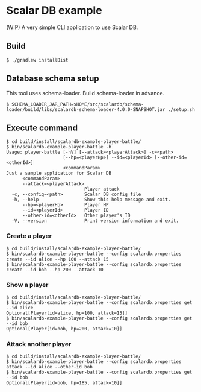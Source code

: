 # Scalar DB example

(WIP) A very simple CLI application to use Scalar DB.

## Build

```
$ ./gradlew installDist
```

## Database schema setup

This tool uses schema-loader. Build schema-loader in advance.

```
$ SCHEMA_LOADER_JAR_PATH=$HOME/src/scalardb/schema-loader/build/libs/scalardb-schema-loader-4.0.0-SNAPSHOT.jar ./setup.sh 
```

## Execute command

```
$ cd build/install/scalardb-example-player-battle/
$ bin/scalardb-example-player-battle -h
Usage: player-battle [-hV] [--attack=<playerAttack>] -c=<path>
                     [--hp=<playerHp>] --id=<playerId> [--other-id=<otherId>]
                     <commandParam>
Just a sample application for Scalar DB
      <commandParam>
      --attack=<playerAttack>
                             Player attack
  -c, --config=<path>        Scalar DB config file
  -h, --help                 Show this help message and exit.
      --hp=<playerHp>        Player HP
      --id=<playerId>        Player ID
      --other-id=<otherId>   Other player's ID
  -V, --version              Print version information and exit.
```

### Create a player

```
$ cd build/install/scalardb-example-player-battle/
$ bin/scalardb-example-player-battle --config scalardb.properties create --id alice --hp 100 --attack 15
$ bin/scalardb-example-player-battle --config scalardb.properties create --id bob --hp 200 --attack 10
```

### Show a player
```
$ cd build/install/scalardb-example-player-battle/
$ bin/scalardb-example-player-battle --config scalardb.properties get --id alice
Optional[Player[id=alice, hp=100, attack=15]]
$ bin/scalardb-example-player-battle --config scalardb.properties get --id bob
Optional[Player[id=bob, hp=200, attack=10]]
```

### Attack another player
```
$ cd build/install/scalardb-example-player-battle/
$ bin/scalardb-example-player-battle --config scalardb.properties attack --id alice --other-id bob
$ bin/scalardb-example-player-battle --config scalardb.properties get --id bob
Optional[Player[id=bob, hp=185, attack=10]]
```

